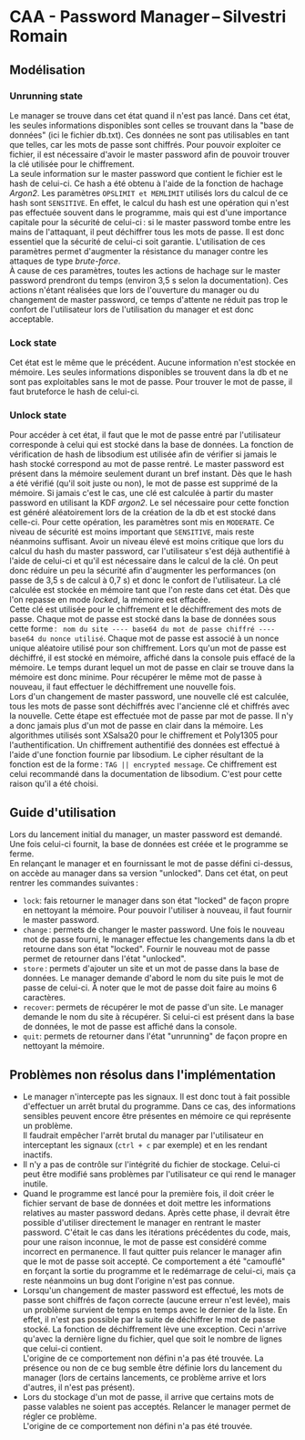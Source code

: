<div style="text-align : justify">

# CAA - Password Manager – Silvestri Romain

## Modélisation

### Unrunning state
Le manager se trouve dans cet état quand il n'est pas lancé. Dans cet état, les seules informations disponibles sont celles se trouvant dans la "base de données" (ici le fichier db.txt). Ces données ne sont pas utilisables en tant que telles, car les mots de passe sont chiffrés. Pour pouvoir exploiter ce fichier, il est nécessaire d'avoir le master password afin de pouvoir trouver la clé utilisée pour le chiffrement.  
La seule information sur le master password que contient le fichier est le hash de celui-ci. Ce hash a été obtenu à l'aide de la fonction de hachage *Argon2*. Les paramètres ```OPSLIMIT et MEMLIMIT``` utilisés lors du calcul de ce hash sont ```SENSITIVE```. En effet, le calcul du hash est une opération qui n'est pas effectuée souvent dans le programme, mais qui est d'une importance capitale pour la sécurité de celui-ci : si le master password tombe entre les mains de l'attaquant, il peut déchiffrer tous les mots de passe. Il est donc essentiel que la sécurité de celui-ci soit garantie. L'utilisation de ces paramètres permet d'augmenter la résistance du manager contre les attaques de type *brute-force*.  
À cause de ces paramètres, toutes les actions de hachage sur le master password prendront du temps (environ 3,5 s selon la documentation). Ces actions n'étant réalisées que lors de l'ouverture du manager ou du changement de master password, ce temps d'attente ne réduit pas trop le confort de l'utilisateur lors de l'utilisation du manager et est donc acceptable.

### Lock state
Cet état est le même que le précédent. Aucune information n'est stockée en mémoire. Les seules informations disponibles se trouvent dans la db et ne sont pas exploitables sans le mot de passe. Pour trouver le mot de passe, il faut bruteforce le hash de celui-ci.

### Unlock state
Pour accéder à cet état, il faut que le mot de passe entré par l'utilisateur corresponde à celui qui est stocké dans la base de données. La fonction de vérification de hash de libsodium est utilisée afin de vérifier si jamais le hash stocké correspond au mot de passe rentré. Le master password est présent dans la mémoire seulement durant un bref instant. Dès que le hash a été vérifié (qu'il soit juste ou non), le mot de passe est supprimé de la mémoire. 
Si jamais c'est le cas, une clé est calculée à partir du master password en utilisant la KDF *argon2*. Le sel nécessaire pour cette fonction est généré aléatoirement lors de la création de la db et est stocké dans celle-ci. Pour cette opération, les paramètres sont mis en ```MODERATE```. Ce niveau de sécurité est moins important que ```SENSITIVE```, mais reste néanmoins suffisant. Avoir un niveau élevé est moins critique que lors du calcul du hash du master password, car l'utilisateur s'est déjà authentifié à l'aide de celui-ci et qu'il est nécessaire dans le calcul de la clé. On peut donc réduire un peu la sécurité afin d'augmenter les performances (on passe de 3,5 s de calcul à 0,7 s) et donc le confort de l'utilisateur. La clé calculée est stockée en mémoire tant que l'on reste dans cet état. Dès que l'on repasse en mode *locked*, la mémoire est effacée.  
Cette clé est utilisée pour le chiffrement et le déchiffrement des mots de passe. Chaque mot de passe est stocké dans la base de données sous cette forme : ``` nom du site ---- base64 du mot de passe chiffré ---- base64 du nonce utilisé```. Chaque mot de passe est associé à un nonce unique aléatoire utilisé pour son chiffrement. Lors qu'un mot de passe est déchiffré, il est stocké en mémoire, affiché dans la console puis effacé de la mémoire. Le temps durant lequel un mot de passe en clair se trouve dans la mémoire est donc minime. Pour récupérer le même mot de passe à nouveau, il faut effectuer le déchiffrement une nouvelle fois.  
Lors d'un changement de master password, une nouvelle clé est calculée, tous les mots de passe sont déchiffrés avec l'ancienne clé et chiffrés avec la nouvelle. Cette étape est effectuée mot de passe par mot de passe. Il n'y a donc jamais plus d'un mot de passe en clair dans la mémoire. 
Les algorithmes utilisés sont XSalsa20 pour le chiffrement et Poly1305 pour l'authentification. Un chiffrement authentifié des données est effectué à l'aide d'une fonction fournie par libsodium. Le cipher résultant de la fonction est de la forme : ```TAG || encrypted message```. Ce chiffrement est celui recommandé dans la documentation de libsodium. C'est pour cette raison qu'il a été choisi.

## Guide d'utilisation
Lors du lancement initial du manager, un master password est demandé. Une fois celui-ci fournit, la base de données est créée et le programme se ferme.  
En relançant le manager et en fournissant le mot de passe défini ci-dessus, on accède au manager dans sa version "unlocked". Dans cet état, on peut rentrer les commandes suivantes :
- ```lock```: fais retourner le manager dans son état "locked" de façon propre en nettoyant la mémoire. Pour pouvoir l'utiliser à nouveau, il faut fournir le master password.
- ```change``` : permets de changer le master password. Une fois le nouveau mot de passe fourni, le manager effectue les changements dans la db et retourne dans son état "locked". Fournir le nouveau mot de passe permet de retourner dans l'état "unlocked".
- ```store``` : permets d'ajouter un site et un mot de passe dans la base de données. Le manager demande d'abord le nom du site puis le mot de passe de celui-ci. À noter que le mot de passe doit faire au moins 6 caractères.
- ```recover```: permets de récupérer le mot de passe d'un site. Le manager demande le nom du site à récupérer. Si celui-ci est présent dans la base de données, le mot de passe est affiché dans la console.
- ```quit```: permets de retourner dans l'état "unrunning" de façon propre en nettoyant la mémoire.

## Problèmes non résolus dans l'implémentation

- Le manager n'intercepte pas les signaux. Il est donc tout à fait possible d'effectuer un arrêt brutal du programme. Dans ce cas, des informations sensibles peuvent encore être présentes en mémoire ce qui représente un problème.  
Il faudrait empêcher l'arrêt brutal du manager par l'utilisateur en interceptant les signaux (```ctrl + c``` par exemple) et en les rendant inactifs.
- Il n'y a pas de contrôle sur l'intégrité du fichier de stockage. Celui-ci peut être modifié sans problèmes par l'utilisateur ce qui rend le manager inutile.
- Quand le programme est lancé pour la première fois, il doit créer le fichier servant de base de données et doit mettre les informations relatives au master password dedans. Après cette phase, il devrait être possible d'utiliser directement le manager en rentrant le master password. C'était le cas dans les itérations précédentes du code, mais, pour une raison inconnue, le mot de passe est considéré comme incorrect en permanence. Il faut quitter puis relancer le manager afin que le mot de passe soit accepté. 
Ce comportement a été "camouflé" en forçant la sortie du programme et le redémarrage de celui-ci, mais ça reste néanmoins un bug dont l'origine n'est pas connue.
- Lorsqu'un changement de master password est effectué, les mots de passe sont chiffrés de façon correcte (aucune erreur n'est levée), mais un problème survient de temps en temps avec le dernier de la liste. En effet, il n'est pas possible par la suite de déchiffrer le mot de passe stocké. La fonction de déchiffrement lève une exception. Ceci n'arrive qu'avec la dernière ligne du fichier, quel que soit le nombre de lignes que celui-ci contient.  
L'origine de ce comportement non défini n'a pas été trouvée. La présence ou non de ce bug semble être définie lors du lancement du manager (lors de certains lancements, ce problème arrive et lors d'autres, il n'est pas présent).
- Lors du stockage d'un mot de passe, il arrive que certains mots de passe valables ne soient pas acceptés. Relancer le manager permet de régler ce problème.  
L'origine de ce comportement non défini n'a pas été trouvée.

</div>